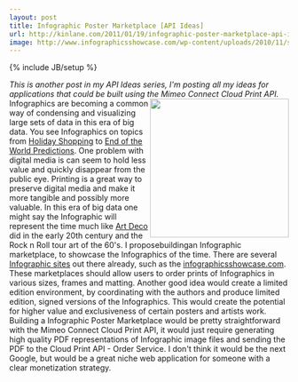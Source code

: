 ```yaml
---
layout: post
title: Infographic Poster Marketplace [API Ideas]
url: http://kinlane.com/2011/01/19/infographic-poster-marketplace-api-ideas/
image: http://www.infographicsshowcase.com/wp-content/uploads/2010/11/struggling-countries-around-the-world-graphic-600x1668.jpg
---
```

{% include JB/setup %}
<p>
     <em>This is another post in my API Ideas series, I'm posting all my ideas for applications that could be built using the Mimeo Connect Cloud Print API.</em> <a href="http://www.infographicsshowcase.com/facts-about-struggling-countries-around-the-world/" target="_blank"><img class="c1" src="http://www.infographicsshowcase.com/wp-content/uploads/2010/11/struggling-countries-around-the-world-graphic-600x1668.jpg" alt="" width="250" align="right" /></a> Infographics are becoming a common way of condensing and visualizing large sets of data in this era of big data. You see Infographics on topics from <a href="http://www.infographicsshowcase.com/holiday-shopping-infographic/" target="_blank">Holiday Shopping</a> to <a href="http://www.infographicsshowcase.com/2012-predictions/" target="_blank">End of the World Predictions</a>. One problem with digital media is can seem to hold less value and quickly disappear from the public eye. Printing is a great way to preserve digital media and make it more tangible and possibly more valuable. In this era of big data one might say the Infographic will represent the time much like <a href="http://en.wikipedia.org/wiki/Art_Deco" target="_blank">Art Deco</a> did in the early 20th century and the Rock n Roll tour art of the 60's. I proposebuildingan Infographic marketplace, to showcase the Infographics of the time. There are several <a href="http://www.infographicsshowcase.com/other-infographics-sites/" target="_blank">Infographic sites</a> out there already, such as the <a href="http://www.infographicsshowcase.com" target="_blank">infographicsshowcase.com</a>. These marketplaces should allow users to order prints of Infographics in various sizes, frames and matting. Another good idea would create a limited edition environment, by coordinating with the authors and produce limited edition, signed versions of the Infographics. This would create the potential for higher value and exclusiveness of certain posters and artists work. Building a Infographic Poster Marketplace would be pretty straightforward with the Mimeo Connect Cloud Print API, it would just require generating high quality PDF representations of Infographic image files and sending the PDF to the Cloud Print API - Order Service. I don't think it would be the next Google, but would be a great niche web application for someone with a clear monetization strategy.
</p>
